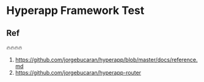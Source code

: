 # Hyperapp Framework Test

## Ref
🔥🔥🔥🔥
1. https://github.com/jorgebucaran/hyperapp/blob/master/docs/reference.md
2. https://github.com/jorgebucaran/hyperapp-router
